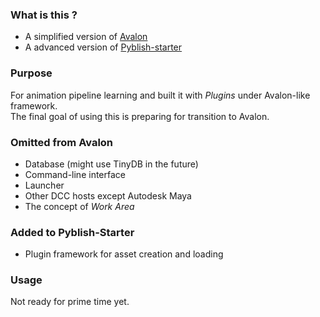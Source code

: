 ### What is this ?
* A simplified version of [Avalon](https://github.com/getavalon/core)
* A advanced version of [Pyblish-starter](https://github.com/pyblish/pyblish-starter)

### Purpose
For animation pipeline learning and built it with *Plugins* under Avalon-like framework.<br>
The final goal of using this is preparing for transition to Avalon.

### Omitted from Avalon
* Database (might use TinyDB in the future)
* Command-line interface
* Launcher
* Other DCC hosts except Autodesk Maya
* The concept of *Work Area*

### Added to Pyblish-Starter
* Plugin framework for asset creation and loading

### Usage
Not ready for prime time yet.
